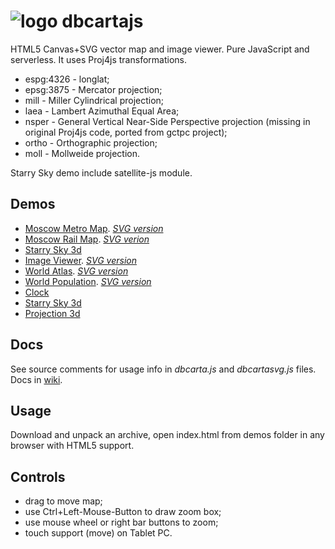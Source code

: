 ![logo](https://raw.githubusercontent.com/egaxegax/dbcartajs/master/img/fav.svg)
dbcartajs
===========

HTML5 Canvas+SVG vector map and image viewer. Pure JavaScript and serverless.
It uses Proj4js transformations.

 * espg:4326 - longlat;
 * epsg:3875 - Mercator projection;
 * mill - Miller Cylindrical projection;
 * laea - Lambert Azimuthal Equal Area;
 * nsper - General Vertical Near-Side Perspective projection (missing in original Proj4js code, ported from gctpc project);
 * ortho - Orthographic projection;
 * moll - Mollweide projection.

Starry Sky demo include satellite-js module.<br>

## Demos

* [Moscow Metro Map](https://egaxegax.github.io/dbcartajs/mosmetro.html). [*SVG version*](https://egaxegax.github.io/dbcartajs/svg/mosmetro.html)
* [Moscow Rail Map](https://egaxegax.github.io/dbcartajs/mosrails.html). [*SVG verion*](https://egaxegax.github.io/dbcartajs/svg/mosrails.html)
* [Starry Sky 3d](https://egaxegax.github.io/dbcartajs/starry.html)
* [Image Viewer](https://egaxegax.github.io/dbcartajs/imgviewer.html). [*SVG version*](https://egaxegax.github.io/dbcartajs/imgviewer.html)
* [World Atlas](https://egaxegax.github.io/dbcartajs/atlas.html). [*SVG version*](https://egaxegax.github.io/dbcartajs/svg/atlas.html)
* [World Population](https://egaxegax.github.io/dbcartajs/usemap.html). [*SVG version*](https://egaxegax.github.io/dbcartajs/svg/usemap.html)
* [Clock](https://egaxegax.github.io/dbcartajs/svg/clock.html)
* [Starry Sky 3d](https://egaxegax.github.io/dbcartajs/sky3d.html)
* [Projection 3d](https://egaxegax.github.io/dbcartajs/map3d.html)

## Docs

See source comments for usage info in *dbcarta.js* and *dbcartasvg.js* files.<br>
Docs in [wiki](https://github.com/egaxegax/dbcartajs/wiki).

## Usage

Download and unpack an archive, open index.html from demos folder in any browser with HTML5 support.

## Controls

 * drag to move map;
 * use Ctrl+Left-Mouse-Button to draw zoom box;
 * use mouse wheel or right bar buttons to zoom;
 * touch support (move) on Tablet PC.

